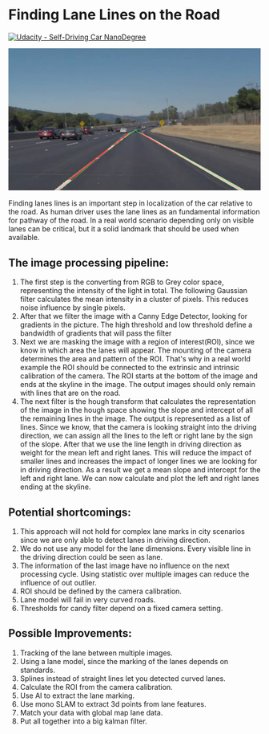 # **Finding Lane Lines on the Road** 
[![Udacity - Self-Driving Car NanoDegree](https://s3.amazonaws.com/udacity-sdc/github/shield-carnd.svg)](http://www.udacity.com/drive)

[![Live Demo](https://raw.githubusercontent.com/Ly0n/CarND-LaneLines-cY/master/video_out/solidWhiteRight.jpg)](https://raw.githubusercontent.com/Ly0n/CarND-LaneLines-cY/master/video_out/solidWhiteRight.mp4)


Finding lanes lines is an important step in localization of the car relative to the road.
As human driver uses the lane lines as an fundamental information for pathway of the road.
In a real world scenario depending only on visible lanes can be critical, but it a solid landmark that 
should be used when available.

## The image processing pipeline:

1. The first step is the converting from RGB to Grey color space, representing the intensity of the light in total. The following Gaussian filter calculates the mean intensity in a cluster of pixels. This reduces noise influence by single pixels.
2. After that we filter the image with a Canny Edge Detector, looking for gradients in the picture. The high threshold and low threshold define a bandwidth of gradients that will pass the filter
3. Next we are masking the image with a region of interest(ROI), since we know in which area the lanes will appear. The mounting of the camera determines the area and pattern of the ROI. That's why in a real world example the ROI should be connected to the extrinsic and intrinsic calibration of the camera. The ROI starts at the bottom of the image and ends at the skyline in the image. The output images should only remain with lines that are on the road.
4. The next filter is the hough transform that calculates the representation of the image in the hough space showing the slope and intercept of all the remaining lines in the image. The output is represented as a list of lines. Since we know, that the camera is looking straight into the driving direction, we can assign all the lines to the left or right lane by the sign of the slope. After that we use the line length in driving direction as weight for the mean left and right lanes. This will reduce the impact of smaller lines and increases the impact of longer lines we are looking for in driving direction. As a result we get a mean slope and intercept for the left and right lane. We can now calculate and plot the left and right lanes ending at the skyline.

## Potential shortcomings:

1. This approach will not hold for complex lane marks in city scenarios since we are only able to detect lanes in driving direction.
2. We do not use any model for the lane dimensions. Every visible line in the driving direction could be seen as lane.
3. The information of the last image have no influence on the next processing cycle. Using statistic over multiple images can reduce the influence of out outlier.
4. ROI should be defined by the camera calibration.
5. Lane model will fail in very curved roads.
6. Thresholds for candy filter depend on a fixed camera setting.

## Possible Improvements:

1. Tracking of the lane between multiple images.
2. Using a lane model, since the marking of the lanes depends on standards.
3. Splines instead of straight lines let you detected curved lanes.
4. Calculate the ROI from the camera calibration.
5. Use AI to extract the lane marking.
6. Use mono SLAM to extract 3d points from lane features.
8. Match your data with global map lane data.
9. Put all together into a big kalman filter.
